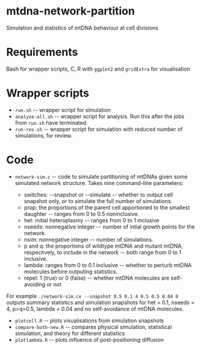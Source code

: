# mtdna-network-partition
Simulation and statistics of mtDNA behaviour at cell divisions

Requirements
====
Bash for wrapper scripts, C, R with `ggplot2` and `gridExtra` for visualisation

Wrapper scripts
====
* `run.sh` -- wrapper script for simulation
* `analyse-all.sh` -- wrapper script for analysis. Run this after the jobs from `run.sh` have terminated.
* `run-rev.sh` -- wrapper script for simulation with reduced number of simulations, for review.

Code
====
* `network-sim.c` -- code to simulate partitioning of mtDNAs given some simulated network structure. Takes nine command-line parameters:

  * switches: --snapshot or --simulate -- whether to output cell snapshot only, or to simulate the full number of simulations. 
  * prop: the proportions of the parent cell apportioned to the smallest daughter -- ranges from 0 to 0.5 noninclusive.
  * het: initial heteroplasmy -- ranges from 0 to 1 inclusive
  * nseeds: nonnegative integer -- number of intial growth points for the network.
  * nsim: nonnegative integer -- number of simulations.
  * p and q: the proportions of wildtype mtDNA and mutant mtDNA, respectively, to include in the network -- both range from 0 to 1 inclusive.
  * lambda: ranges from 0 to 0.1 inclusive -- whether to perturb mtDNA molecules before outputing statistics.
  * repel: 1 (true) or 0 (false) -- whether mtDNA molecules are self-avoiding or not

For example `./network-sim.ce --snapshot 0.5 0.1 4 0.5 0.5 0.04 0` outputs summary statistics and simulation snapshots for het = 0.1, nseeds = 4, p=q=0.5, lambda = 0.04 and no self-avoidance of mtDNA molecules.

* `plotcell.R` -- plots visualisations from simulation snapshots
* `compare-both-new.R` -- compares physical simulation, statistical simulation, and theory for different statistics
* `plotlambda.R` -- plots influence of post-positioning diffusion

